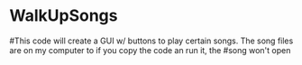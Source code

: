 # WalkUpSongs

#This code will create a GUI w/ buttons to play certain songs. The song files are on my computer to if you copy the code an run it, the #song won't open
